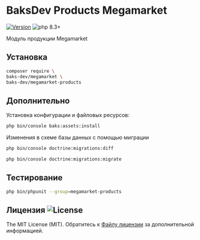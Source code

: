 # BaksDev Products Megamarket

[![Version](https://img.shields.io/badge/version-7.1.10-blue)](https://github.com/baks-dev/megamarket-products/releases)
![php 8.3+](https://img.shields.io/badge/php-min%208.3-red.svg)

Модуль продукции Megamarket

## Установка

``` bash
composer require \
baks-dev/megamarket \
baks-dev/megamarket-products
```

## Дополнительно

Установка конфигурации и файловых ресурсов:

``` bash
php bin/console baks:assets:install
```

Изменения в схеме базы данных с помощью миграции

``` bash
php bin/console doctrine:migrations:diff

php bin/console doctrine:migrations:migrate
```

## Тестирование

``` bash
php bin/phpunit --group=megamarket-products
```

## Лицензия ![License](https://img.shields.io/badge/MIT-green)

The MIT License (MIT). Обратитесь к [Файлу лицензии](LICENSE.md) за дополнительной информацией.

